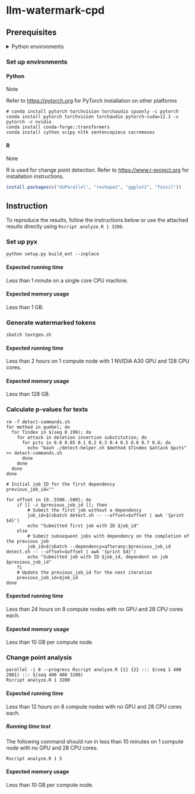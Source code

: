 # llm-watermark-cpd

## Prerequisites

<details closed>
<summary>Python environments</summary>

-   Cython==3.0.10
-   datasets==2.19.1
-   huggingface_hub==0.23.0
-   nltk==3.8.1
-   numpy==1.26.4
-   sacremoses==0.0.53
-   scipy==1.13.0
-   sentencepiece==0.2.0
-   tokenizers==0.19.1
-   torch==2.3.0.post100
-   torchaudio==2.3.0
-   torchvision==0.18.0
-   tqdm==4.66.4
-   transformers==4.40.2

</details>

### Set up environments

#### Python

> [!NOTE]
> Refer to https://pytorch.org for PyTorch installation on other platforms

```shell
# conda install pytorch torchvision torchaudio cpuonly -c pytorch
conda install pytorch torchvision torchaudio pytorch-cuda=12.1 -c pytorch -c nvidia
conda install conda-forge::transformers
conda install cython scipy nltk sentencepiece sacremoses
```

#### R

> [!NOTE]
> R is used for change point detection. Refer to https://www.r-project.org for
> installation instructions.

```r
install.packages(c("doParallel", "reshape2", "ggplot2", "fossil"))
```

## Instruction

To reproduce the results, follow the instructions below or use the attached
results directly using `Rscript analyze.R 1 3200`.

### Set up pyx

```shell
python setup.py build_ext --inplace
```

#### Expected running time

Less than 1 minute on a single core CPU machine.

#### Expected memory usage

Less than 1 GB.

### Generate watermarked tokens

```shell
sbatch textgen.sh
```

#### Expected running time

Less than 2 hours on 1 compute node with 1 NVIDIA A30 GPU and 128 CPU cores.

#### Expected memory usage

Less than 128 GB.

### Calculate p-values for texts

```shell
rm -f detect-commands.sh
for method in gumbel; do
  for Tindex in $(seq 0 199); do
    for attack in deletion insertion substitution; do
      for pcts in 0.0 0.05 0.1 0.2 0.3 0.4 0.5 0.6 0.7 0.8; do
        echo "bash ./detect-helper.sh $method $Tindex $attack $pcts" >> detect-commands.sh
      done
    done
  done
done

# Initial job ID for the first dependency
previous_job_id=""

for offset in {0..5500..500}; do
    if [[ -z $previous_job_id ]]; then
        # Submit the first job without a dependency
        job_id=$(sbatch detect.sh -- --offset=$offset | awk '{print $4}')
        echo "Submitted first job with ID $job_id"
    else
        # Submit subsequent jobs with dependency on the completion of the previous job
        job_id=$(sbatch --dependency=afterany:$previous_job_id detect.sh -- --offset=$offset | awk '{print $4}')
        echo "Submitted job with ID $job_id, dependent on job $previous_job_id"
    fi
    # Update the previous_job_id for the next iteration
    previous_job_id=$job_id
done
```

#### Expected running time

Less than 24 hours on 8 compute nodes with no GPU and 28 CPU cores each.

#### Expected memory usage

Less than 10 GB per compute node.

### Change point analysis

```shell
parallel -j 8 --progress Rscript analyze.R {1} {2} ::: $(seq 1 400 2801) ::: $(seq 400 400 3200)
Rscript analyze.R 1 3200
```

#### Expected running time

Less than 12 hours on 8 compute nodes with no GPU and 28 CPU cores each.

##### Running time test

The following command should run in less than 10 minutes on 1 compute node
with no GPU and 28 CPU cores.

```shell
Rscript analyze.R 1 5
```

#### Expected memory usage

Less than 10 GB per compute node.
